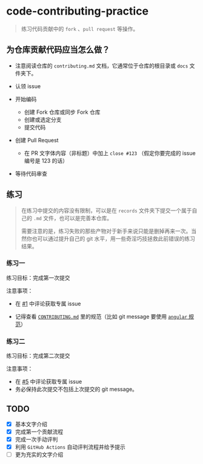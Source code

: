 # code-contributing-practice

> 练习代码贡献中的 `fork` 、`pull request` 等操作。

## 为仓库贡献代码应当怎么做？

- 注意阅读仓库的 `contributing.md` 文档，它通常位于仓库的根目录或 `docs` 文件夹下。
- 认领 issue
- 开始编码
  - 创建 Fork 仓库或同步 Fork 仓库
  - 创建或选定分支
  - 提交代码
- 创建 Pull Request
  - 在 PR 文字体内容（非标题）中加上 `close #123` （假定你要完成的 issue 编号是 123 的话）

- 等待代码审查

## 练习

> 在练习中提交的内容没有限制，可以是在 `records` 文件夹下提交一个属于自己的 `.md` 文件，也可以是完善本仓库。
>
> 需要注意的是，练习失败的那些产物对于新手来说只能是删掉再来一次。当然你也可以通过提升自己的 git 水平，用一些奇淫巧技拯救此前错误的练习结果。

### 练习一

练习目标：完成第一次提交

注意事项：

- 在 [#1](https://github.com/FrogDar/code-contributing-practice/issues/1) 中评论获取专属 issue

- 记得查看 [`CONTRIBUTING.md`](https://github.com/FrogDar/code-contributing-practice/blob/main/CONTRIBUTING.md) 里的规范（比如 git message 要使用 [`angular` 规范](https://github.com/angular/angular/blob/main/CONTRIBUTING.md)）

### 练习二

练习目标：完成第二次提交

注意事项：

- 在 [#5](https://github.com/FrogDar/code-contributing-practice/issues/5) 中评论获取专属 issue
- 务必保持此次提交不包括上次提交的 git message。

## TODO

- [x] 基本文字介绍
- [x] 完成第一个贡献流程
- [x] 完成一次手动评判
- [x] 利用 `GitHub Actions` 自动评判流程并给予提示
- [ ] 更为充实的文字介绍
